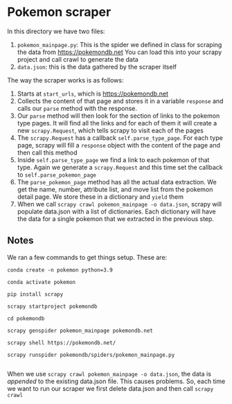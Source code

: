 # Pokemon scraper

In this directory we have two files:

1. `pokemon_mainpage.py`: This is the spider we defined in class for scraping the data from https://pokemondb.net You can load this into your scrapy project and call crawl to generate the data
2. `data.json`: this is the data gathered by the scraper itself


The way the scraper works is as follows:

1. Starts at `start_urls`, which is https://pokemondb.net
2. Collects the content of that page and stores it in a variable `response` and calls our `parse` method with the response.
3. Our `parse` method will then look for the section of links to the pokemon type pages. It will find all the links and for each of them it will create a new `scrapy.Request`, which tells scrapy to visit each of the pages
4. The `scrapy.Request` has a callback `self.parse_type_page`. For each type page, scrapy will fill a `response` object with the content of the page and then call this method
5. Inside `self.parse_type_page` we find a link to each pokemon of that type. Again we generate a `scrapy.Request` and this time set the callback to `self.parse_pokemon_page`
6. The `parse_pokemon_page` method has all the actual data extraction. We get the name, number, attribute list, and move list from the pokemon detail page. We store these in a dictionary and `yield` them
7. When we call `scrapy crawl pokemon_mainpage -o data.json`, scrapy will populate data.json with a list of dictionaries. Each dictionary will have the data for a single pokemon that we extracted in the previous step.


## Notes

We ran a few commands to get things setup. These are:

```
conda create -n pokemon python=3.9

conda activate pokemon

pip install scrapy

scrapy startproject pokemondb

cd pokemondb

scrapy genspider pokemon_mainpage pokemondb.net

scrapy shell https://pokemondb.net/

scrapy runspider pokemondb/spiders/pokemon_mainpage.py


```

When we use `scrapy crawl pokemon_mainpage -o data.json`, the data is *appended* to the existing data.json file. This causes problems. So, each time we want to run our scraper we first delete data.json and then call `scrapy crawl`
